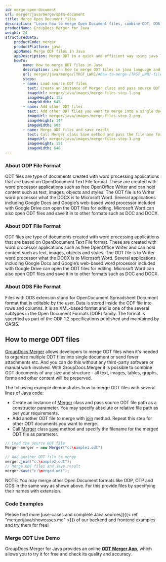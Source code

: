 ```yaml
---
id: merge-open-document
url: merger/java/merge/open-document
title: Merge Open Document files
description: "Learn how to merge Open Document files, combine ODT, ODS, ODP files into one file programmatically in Java language using GroupDocs.Merger for Java library."
productName: GroupDocs.Merger for Java
weight: 24
structuredData:
    productCode: merger
    productPlatform: java
    appName: Merge ODT files in Java
    appDescription: Merge ODT in a quick and efficient way using java language and GroupDocs.Merger for Java API, without the use of any third-party software like Microsoft or Open Office.
    howTo:
        name: How to merge ODT files in Java 
        description: Learn how to merge ODT files in java language and GroupDocs.Merger for Java API, without the use of any third-party software like Microsoft or Open Office.
        url: merger/java/merge/[TRGT_LWR]/#how-to-merge-[TRGT_LWR]-files-in-c
        steps:
        - name: Load source ODT files 
          text: Create an instance of Merger class and pass source ODT file path as a constructor parameter. You may specify absolute or relative file path as per your requirements. 
          imageUrl: merger/java/images/merge-files-step-1.png
          imageHeight: 157
          imageWidth: 645
        - name: Add other ODT files
          text: Add other ODT files you want to merge into a single document with Join method of Merger class.
          imageUrl: merger/java/images/merge-files-step-2.png
          imageHeight: 144
          imageWidth: 603
        - name: Merge ODT files and save result 
          text: Call Merger class Save method and pass the filename for the resultant ODT file as parameter.
          imageUrl: merger/java/images/merge-files-step-3.png
          imageHeight: 151
          imageWidth: 646
---
```


### About ODP File Format

ODT files are type of documents created with word processing applications that are based on OpenDocument Text File format. These are created with word processor applications such as free OpenOffice Writer and can hold content such as text, images, objects and styles. The ODT file is to Writer word processor what the DOCX is to Microsoft Word. Several applications including Google Docs and Google’s web-based word processor included with Google Drive can open the ODT files for editing. Microsoft Word can also open ODT files and save it in to other formats such as DOC and DOCX.

### About ODT File Format

ODT files are type of documents created with word processing applications that are based on OpenDocument Text File format. These are created with word processor applications such as free OpenOffice Writer and can hold content such as text, images, objects and styles. The ODT file is to Writer word processor what the DOCX is to Microsoft Word. Several applications including Google Docs and Google’s web-based word processor included with Google Drive can open the ODT files for editing. Microsoft Word can also open ODT files and save it in to other formats such as DOC and DOCX.

### About ODS File Format

Files with ODS extension stand for OpenDocument Spreadsheet Document format that is editable by the user. Data is stored inside the ODF file into rows and columns. It is an XML-based format and is one of the several subtypes in the Open Document Formats (ODF) family. The format is specified as part of the ODF 1.2 specifications published and maintained by OASIS.

## How to merge ODT files

[GroupDocs.Merger](https://products.groupdocs.com/merger/java) allows developers to merge ODT files when it's needed to organize multiple
 ODT files into single document or send fewer attachments etc. And you can do this without any third-party software or manual work involved.
 With GroupDocs.Merger it is possible to combine ODT documents of any size and structure - all text, images, tables, graphs, forms and other content will be preserved.

The following example demonstrates how to merge ODT files with several lines of Java code:

* Create an instance of [Merger](https://apireference.groupdocs.com/merger/java/com.groupdocs.merger/Merger) class and pass source ODT file path as a constructor parameter. You may specify absolute or relative file path as per your requirements.
* Add another ODT file to merge with [join](https://apireference.groupdocs.com/merger/java/com.groupdocs.merger/Merger#join(java.io.InputStream)) method. Repeat this step for other ODT documents you want to merge.
* Call [Merger](https://apireference.groupdocs.com/merger/java/com.groupdocs.merger/Merger) class [save](https://apireference.groupdocs.com/merger/java/com.groupdocs.merger/Merger#save(java.io.OutputStream)) method and specify the filename for the merged ODT file as parameter.

```java
// Load the source ODT file
Merger merger = new Merger("c:\sample1.odt")
	
// Add another ODT file to merge
merger.join("c:\sample2.odt");
// Merge ODT files and save result
merger.save("c:\merged.odt");
```

NOTE: You may merge other Open Document formats like ODP, OTP and ODS in the same way as shown above. For this provide files by specifying their names with extension.

### Code Examples

Please find more [use-cases and complete Java sources]({{< ref "merger/java/showcases.md" >}}) of our backend and frontend examples and try them for free!

### Merge ODT Live Demo

GroupDocs.Merger for Java provides an online [**ODT Merger App**](https://products.groupdocs.app/merger/odt), which allows you to try it for free and check its quality and accuracy.
